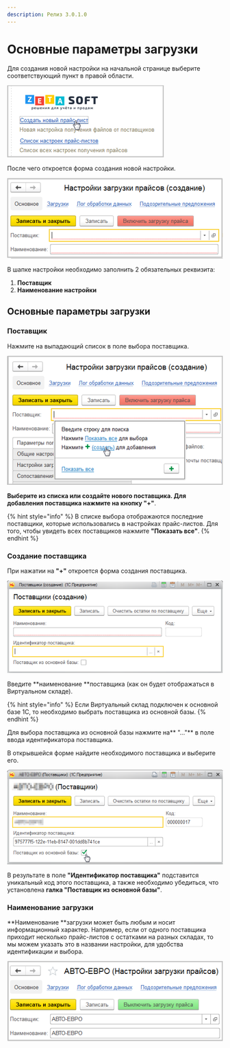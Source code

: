 ```yaml
---
description: Релиз 3.0.1.0
---
```


# Основные параметры загрузки

Для создания новой настройки на начальной странице выберите соответствующий пункт в правой области.

![](<../.gitbook/assets/Image 61.png>)

После чего откроется форма создания новой настройки.

![](<../.gitbook/assets/Image 62.png>)

В шапке настройки необходимо заполнить 2 обязательных реквизита:

1. **Поставщик**
2. **Наименование настройки**

## Основные параметры загрузки

### Поставщик

Нажмите на выпадающий список в поле выбора поставщика.

![](<../.gitbook/assets/Image 63.png>)

**Выберите из списка **или **создайте нового поставщика.** Для добавления поставщика нажмите на кнопку** "+"**.

{% hint style="info" %}
В списке выбора отображаются последние поставщики, которые использовались в настройках прайс-листов. Для того, чтобы увидеть всех поставщиков нажмите **"Показать все"**.
{% endhint %}

### Создание поставщика

При нажатии на **"+"** откроется форма создания поставщика.

![](<../.gitbook/assets/Image 64.png>)

Введите **наименование **поставщика (как он будет отображаться в Виртуальном складе).

{% hint style="info" %}
Если Виртуальный склад подключен к основной базе 1С, то необходимо выбрать поставщика из основной базы.
{% endhint %}

Для выбора поставщика из основной базы нажмите на** "..."** в поле ввода идентификатора поставщика.

В открывшейся форме найдите необходимого поставщика и выберите его.

![](<../.gitbook/assets/Image 65.png>)

В результате в поле **"Идентификатор поставщика"** подставится уникальный код этого поставщика, а также необходимо убедиться, что установлена **галка "Поставщик из основной базы"**.

### Наименование загрузки

**Наименование **загрузки может быть любым и носит информационный характер. Например, если от одного поставщика приходит несколько прайс-листов с остатками на разных складах, то мы можем указать это в названии настройки, для удобства идентификации и выбора.

![](<../.gitbook/assets/Image 67.png>)
